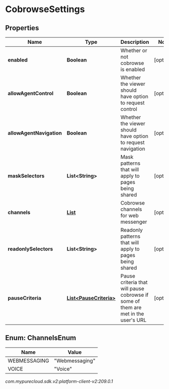 # CobrowseSettings


## Properties

| Name | Type | Description | Notes |
| ------------ | ------------- | ------------- | ------------- |
| **enabled** | **Boolean** | Whether or not cobrowse is enabled |  [optional] |
| **allowAgentControl** | **Boolean** | Whether the viewer should have option to request control |  [optional] |
| **allowAgentNavigation** | **Boolean** | Whether the viewer should have option to request navigation |  [optional] |
| **maskSelectors** | **List&lt;String&gt;** | Mask patterns that will apply to pages being shared |  [optional] |
| **channels** | [**List<ChannelsEnum>**](#Enum--ChannelsEnum) | Cobrowse channels for web messenger |  [optional] |
| **readonlySelectors** | **List&lt;String&gt;** | Readonly patterns that will apply to pages being shared |  [optional] |
| **pauseCriteria** | [**List&lt;PauseCriteria&gt;**](PauseCriteria) | Pause criteria that will pause cobrowse if some of them are met in the user's URL |  [optional] |


## Enum: ChannelsEnum

| Name | Value |
| ---- | ----- |
| WEBMESSAGING | &quot;Webmessaging&quot; |
| VOICE | &quot;Voice&quot; |




_com.mypurecloud.sdk.v2:platform-client-v2:209.0.1_
